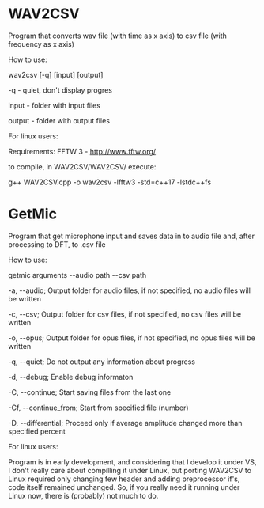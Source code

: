 # WAV2CSV
Program that converts wav file (with time as x axis) to csv file (with frequency as x axis) 

How to use:

wav2csv [-q] [input] [output]

-q - quiet, don't display progres

input - folder with input files

output - folder with output files

For linux users:

Requirements:
FFTW 3 - http://www.fftw.org/

to compile, in WAV2CSV/WAV2CSV/ execute:

g++ WAV2CSV.cpp -o wav2csv -lfftw3 -std=c++17 -lstdc++fs

# GetMic
Program that get microphone input and saves data in to audio file and, after processing to DFT, to .csv file

How to use:

getmic arguments --audio path --csv path

-a, --audio; Output folder for audio files, if not specified, no audio files will be written

-c, --csv; Output folder for csv files, if not specified, no csv files will be written

-o, --opus; Output folder for opus files, if not specified, no opus files will be written

-q, --quiet; Do not output any information about progress

-d, --debug; Enable debug informaton

-C, --continue; Start saving files from the last one

-Cf, --continue_from; Start from specified file (number)

-D, --differential; Proceed only if average amplitude changed more than specified percent 

For linux users:

Program is in early development, and considering that I develop it under VS, I don't really care about compilling it under Linux, but porting WAV2CSV to Linux required only changing few header and adding preprocessor if's, code itself remained unchanged. So, if you really need it running under Linux now, there is (probably) not much to do.
